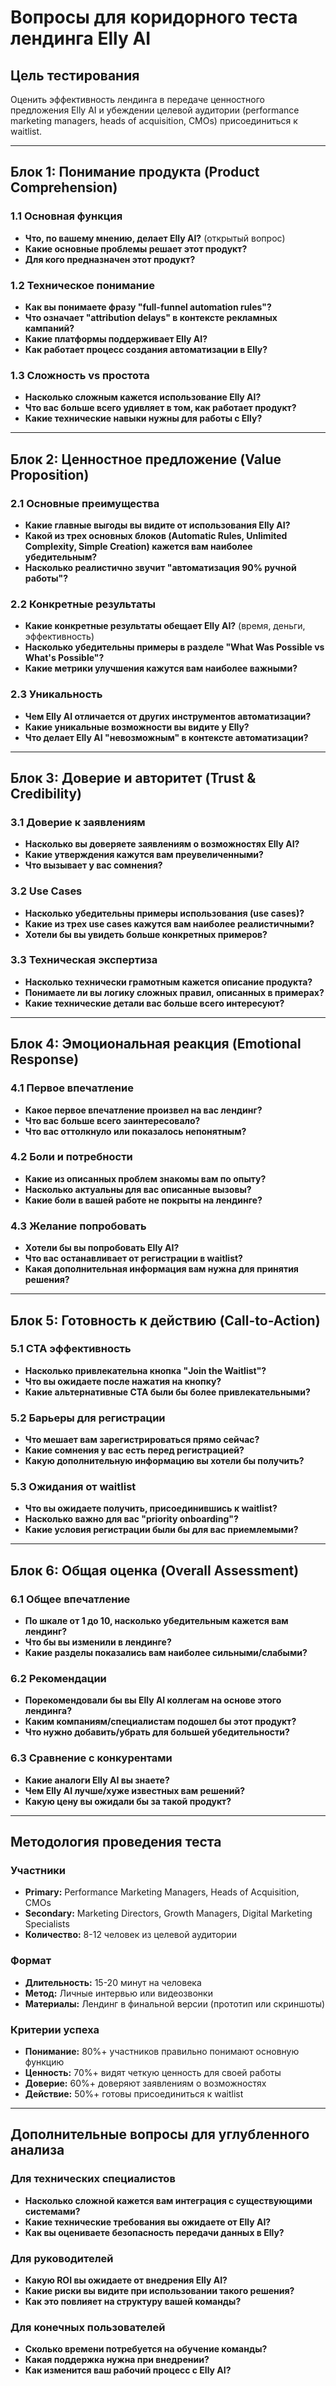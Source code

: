 # Вопросы для коридорного теста лендинга Elly AI

## Цель тестирования
Оценить эффективность лендинга в передаче ценностного предложения Elly AI и убеждении целевой аудитории (performance marketing managers, heads of acquisition, CMOs) присоединиться к waitlist.

---

## Блок 1: Понимание продукта (Product Comprehension)

### 1.1 Основная функция
- **Что, по вашему мнению, делает Elly AI?** (открытый вопрос)
- **Какие основные проблемы решает этот продукт?**
- **Для кого предназначен этот продукт?**

### 1.2 Техническое понимание
- **Как вы понимаете фразу "full-funnel automation rules"?**
- **Что означает "attribution delays" в контексте рекламных кампаний?**
- **Какие платформы поддерживает Elly AI?**
- **Как работает процесс создания автоматизации в Elly?**

### 1.3 Сложность vs простота
- **Насколько сложным кажется использование Elly AI?**
- **Что вас больше всего удивляет в том, как работает продукт?**
- **Какие технические навыки нужны для работы с Elly?**

---

## Блок 2: Ценностное предложение (Value Proposition)

### 2.1 Основные преимущества
- **Какие главные выгоды вы видите от использования Elly AI?**
- **Какой из трех основных блоков (Automatic Rules, Unlimited Complexity, Simple Creation) кажется вам наиболее убедительным?**
- **Насколько реалистично звучит "автоматизация 90% ручной работы"?**

### 2.2 Конкретные результаты
- **Какие конкретные результаты обещает Elly AI?** (время, деньги, эффективность)
- **Насколько убедительны примеры в разделе "What Was Possible vs What's Possible"?**
- **Какие метрики улучшения кажутся вам наиболее важными?**

### 2.3 Уникальность
- **Чем Elly AI отличается от других инструментов автоматизации?**
- **Какие уникальные возможности вы видите у Elly?**
- **Что делает Elly AI "невозможным" в контексте автоматизации?**

---

## Блок 3: Доверие и авторитет (Trust & Credibility)

### 3.1 Доверие к заявлениям
- **Насколько вы доверяете заявлениям о возможностях Elly AI?**
- **Какие утверждения кажутся вам преувеличенными?**
- **Что вызывает у вас сомнения?**

### 3.2 Use Cases
- **Насколько убедительны примеры использования (use cases)?**
- **Какие из трех use cases кажутся вам наиболее реалистичными?**
- **Хотели бы вы увидеть больше конкретных примеров?**

### 3.3 Техническая экспертиза
- **Насколько технически грамотным кажется описание продукта?**
- **Понимаете ли вы логику сложных правил, описанных в примерах?**
- **Какие технические детали вас больше всего интересуют?**

---

## Блок 4: Эмоциональная реакция (Emotional Response)

### 4.1 Первое впечатление
- **Какое первое впечатление произвел на вас лендинг?**
- **Что вас больше всего заинтересовало?**
- **Что вас оттолкнуло или показалось непонятным?**

### 4.2 Боли и потребности
- **Какие из описанных проблем знакомы вам по опыту?**
- **Насколько актуальны для вас описанные вызовы?**
- **Какие боли в вашей работе не покрыты на лендинге?**

### 4.3 Желание попробовать
- **Хотели бы вы попробовать Elly AI?**
- **Что вас останавливает от регистрации в waitlist?**
- **Какая дополнительная информация вам нужна для принятия решения?**

---

## Блок 5: Готовность к действию (Call-to-Action)

### 5.1 CTA эффективность
- **Насколько привлекательна кнопка "Join the Waitlist"?**
- **Что вы ожидаете после нажатия на кнопку?**
- **Какие альтернативные CTA были бы более привлекательными?**

### 5.2 Барьеры для регистрации
- **Что мешает вам зарегистрироваться прямо сейчас?**
- **Какие сомнения у вас есть перед регистрацией?**
- **Какую дополнительную информацию вы хотели бы получить?**

### 5.3 Ожидания от waitlist
- **Что вы ожидаете получить, присоединившись к waitlist?**
- **Насколько важно для вас "priority onboarding"?**
- **Какие условия регистрации были бы для вас приемлемыми?**

---

## Блок 6: Общая оценка (Overall Assessment)

### 6.1 Общее впечатление
- **По шкале от 1 до 10, насколько убедительным кажется вам лендинг?**
- **Что бы вы изменили в лендинге?**
- **Какие разделы показались вам наиболее сильными/слабыми?**

### 6.2 Рекомендации
- **Порекомендовали бы вы Elly AI коллегам на основе этого лендинга?**
- **Каким компаниям/специалистам подошел бы этот продукт?**
- **Что нужно добавить/убрать для большей убедительности?**

### 6.3 Сравнение с конкурентами
- **Какие аналоги Elly AI вы знаете?**
- **Чем Elly AI лучше/хуже известных вам решений?**
- **Какую цену вы ожидали бы за такой продукт?**

---

## Методология проведения теста

### Участники
- **Primary:** Performance Marketing Managers, Heads of Acquisition, CMOs
- **Secondary:** Marketing Directors, Growth Managers, Digital Marketing Specialists
- **Количество:** 8-12 человек из целевой аудитории

### Формат
- **Длительность:** 15-20 минут на человека
- **Метод:** Личные интервью или видеозвонки
- **Материалы:** Лендинг в финальной версии (прототип или скриншоты)

### Критерии успеха
- **Понимание:** 80%+ участников правильно понимают основную функцию
- **Ценность:** 70%+ видят четкую ценность для своей работы
- **Доверие:** 60%+ доверяют заявлениям о возможностях
- **Действие:** 50%+ готовы присоединиться к waitlist

---

## Дополнительные вопросы для углубленного анализа

### Для технических специалистов
- **Насколько сложной кажется вам интеграция с существующими системами?**
- **Какие технические требования вы ожидаете от Elly AI?**
- **Как вы оцениваете безопасность передачи данных в Elly?**

### Для руководителей
- **Какую ROI вы ожидаете от внедрения Elly AI?**
- **Какие риски вы видите при использовании такого решения?**
- **Как это повлияет на структуру вашей команды?**

### Для конечных пользователей
- **Сколько времени потребуется на обучение команды?**
- **Какая поддержка нужна при внедрении?**
- **Как изменится ваш рабочий процесс с Elly AI?** 